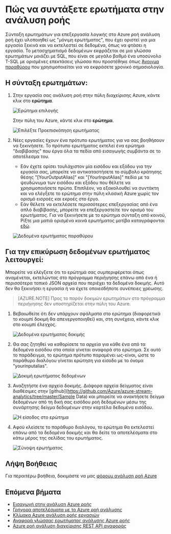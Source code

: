 <properties 
    pageTitle="Πώς να συντάξετε ερωτήματα στην ανάλυση ροή | Microsoft Azure" 
    description="Σύνταξη ερωτημάτων στο ροή ανάλυση και δεδομένα ερωτήματος | εκμάθηση τμήμα διαδρομής."
    keywords="τον τρόπο σύνταξης ερωτημάτων, ερωτήματος δεδομένων, να συντάξετε ένα ερώτημα, η σύνταξη ερωτημάτων"
    documentationCenter=""
    services="stream-analytics"
    authors="jeffstokes72" 
    manager="jhubbard" 
    editor="cgronlun"/>

<tags 
    ms.service="stream-analytics" 
    ms.devlang="na" 
    ms.topic="article" 
    ms.tgt_pltfrm="na" 
    ms.workload="data-services" 
    ms.date="09/26/2016" 
    ms.author="jeffstok"/>

# <a name="how-to-write-queries-in-stream-analytics"></a>Πώς να συντάξετε ερωτήματα στην ανάλυση ροής

Σύνταξη ερωτημάτων για επεξεργασία λογικής στο Azure ροή ανάλυση ροή έχει υλοποιηθεί ως "μόνιμη ερωτήματος", που έχει οριστεί για μια εργασία ξεκινά και να εκτελεστεί σε δεδομένα, όπως να φτάσει η εργασία. Το μετασχηματισμό δεδομένων εκφράζεται σε μια γλώσσα ερωτημάτων μοιάζει με SQL, που είναι σε μεγάλο βαθμό ένα υποσύνολο T-SQL με ορισμένες επεκτάσεις γλώσσα που προστέθηκε όπως [Άνοιγμα παραθύρου](https://msdn.microsoft.com/library/azure/dn835019.aspx) που χρησιμοποιείται για να εκφράσετε χρονικό σημασιολογία.

## <a name="writing-queries"></a>Η σύνταξη ερωτημάτων: ##

1. Στην εργασία σας ανάλυση ροή στην πύλη διαχείρισης Azure, κάντε κλικ στο **ερώτημα**.

    ![Ερώτημα επιλογής](./media/stream-analytics-write-queries/1-stream-analytics-write-queries.png)  

    Στην πύλη του Azure, κάντε κλικ στο **ερώτημα**.

    ![Επιλέξτε Προεπισκόπηση ερωτήματος](./media/stream-analytics-write-queries/query-preview-portal.png)  

2.  Νέες εργασίες έχουν ένα πρότυπο ερωτήματος για να σας βοηθήσουν να ξεκινήσετε. Το πρότυπο ερωτήματος εκτελεί ένα ερώτημα "διαβίβασης" που έργα όλα τα πεδία από εισαγωγής συμβάντα σε το αποτέλεσμα του.  

    - Εάν έχετε ορίσει τουλάχιστον μία εισόδου και εξόδου για την εργασία σας, μπορείτε να αντικαταστήσετε το σύμβολο κράτησης θέσης "[YourOutputAlias]" και "[YourInputAlias]" πεδία με τα ψευδώνυμα των εισόδου και εξόδου που θέλετε να χρησιμοποιήσετε πρώτα. Επιπλέον, να εξακολουθεί να συντάκτη και να ελέγξετε το ερώτημα στην πύλη κλασική Azure χωρίς τον ορισμό εισροές και εκροές στο έργο.
    - Εάν θέλετε να εκτελέσετε περισσότερες επεξεργασίας από ένα απλό διαβίβασης, μπορείτε να επεξεργαστείτε τον ορισμό του ερωτήματος. Για να ξεκινήσετε με το ερώτημα σύνταξη από κοινού, Ρίξτε μια ματιά ορισμένα κοινά ερωτήματος μοτίβα καταγράφονται [εδώ](stream-analytics-stream-analytics-query-patterns.md).  
  
    ![Δεδομένα ερωτήματος παραθύρου](./media/stream-analytics-write-queries/2-stream-analytics-write-queries.png)  

## <a name="to-validate-query-data-is-working"></a>Για την επικύρωση δεδομένων ερωτήματος λειτουργεί: ##

Μπορείτε να ελέγξετε ότι το ερώτημά σας συμπεριφέρεται όπως αναμένεται, εκτελώντας στο πρόγραμμα περιήγησης επάνω από ένα ή περισσότερα τοπικό JSON αρχεία που περιέχει τα δεδομένα δοκιμής. Αυτό δεν θα ξεκινήσει η εργασία ή να έχετε οποιεσδήποτε συνέπειες χρέωσης.

> [AZURE.NOTE] Προς το παρόν δοκιμών ερωτημάτων στο πρόγραμμα περιήγησης δεν υποστηρίζεται στην πύλη του Azure.  

1.  Βεβαιωθείτε ότι δεν υπάρχουν σφάλματα στο ερώτημα (διαφορετικά το κουμπί δοκιμή θα απενεργοποιηθεί) και, στη συνέχεια, κάντε κλικ στο κουμπί έλεγχος.  

    ![Δεδομένα ερωτήματος δοκιμής](./media/stream-analytics-write-queries/3-stream-analytics-write-queries.png)  

2.  Θα σας ζητηθεί να καθορίσετε τα αρχεία για κάθε ένα από τα δεδομένα εισόδου στα οποία γίνεται αναφορά στο ερώτημα. Σε αυτό το παράδειγμα, το ερώτημα πρότυπο παραμένει ως-είναι, ώστε το παράθυρο διαλόγου γίνεται ερώτηση για είσοδο με το όνομα "yourinputalias".  

    ![Δοκιμή ερωτήματος δεδομένων](./media/stream-analytics-write-queries/4-stream-analytics-write-queries.png)  

3.  Αναζητήστε ένα αρχείο δοκιμής. Διάφορα αρχεία δείγματος είναι διαθέσιμες στην [github](https://github.com/Azure/azure-stream-analytics/tree/master/Sample Data) και μπορείτε να ανακτήσετε δείγμα δεδομένων από τη δική σας εισόδου ροή δεδομένων μέσω της συνάρτησης δείγμα δεδομένων στην καρτέλα δεδομένα εισόδου.  

    ![Η είσοδος στο ερώτημα](./media/stream-analytics-write-queries/5-stream-analytics-write-queries.png)  

4.  Αφού κλείσετε το παράθυρο διαλόγου, το ερώτημα θα εκτελεστεί επάνω από τα δεδομένα δοκιμής και θα δείτε τα αποτελέσματα στο κάτω μέρος της σελίδας του ερωτήματος.  

    ![Σύνοψη ερωτήματος](./media/stream-analytics-write-queries/6-stream-analytics-write-queries.png)  

## <a name="get-help"></a>Λήψη Βοήθειας
Για περαιτέρω βοήθεια, δοκιμάστε να μας [φόρουμ ανάλυση ροή Azure](https://social.msdn.microsoft.com/Forums/en-US/home?forum=AzureStreamAnalytics)

## <a name="next-steps"></a>Επόμενα βήματα

- [Εισαγωγή στην ανάλυση Azure ροής](stream-analytics-introduction.md)
- [Γρήγορα αποτελέσματα με το Azure ροή ανάλυσης](stream-analytics-get-started.md)
- [Κλίμακα Azure ανάλυση ροής εργασιών](stream-analytics-scale-jobs.md)
- [Αναφορά γλώσσας ερωτήματος ανάλυσης Azure ροής](https://msdn.microsoft.com/library/azure/dn834998.aspx)
- [Azure ροή ανάλυση διαχείρισης REST API αναφοράς](https://msdn.microsoft.com/library/azure/dn835031.aspx)
